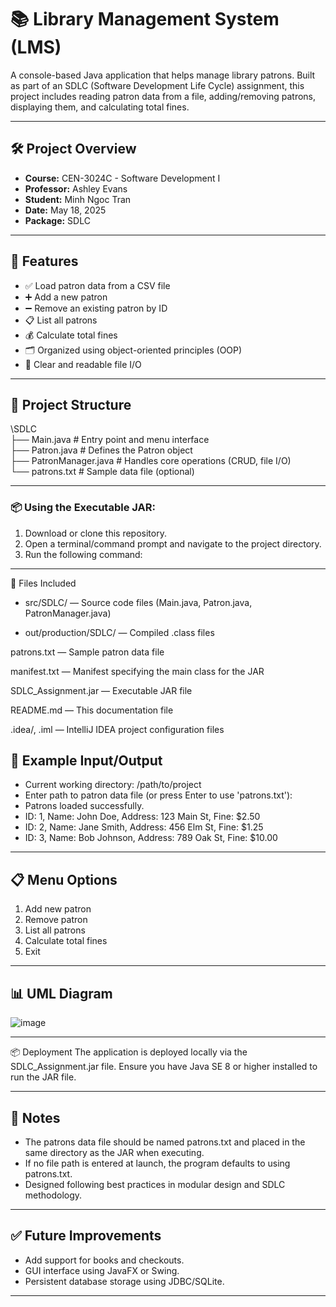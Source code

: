 # 📚 Library Management System (LMS)

A console-based Java application that helps manage library patrons. Built as part of an SDLC (Software Development Life Cycle) assignment, this project includes reading patron data from a file, adding/removing patrons, displaying them, and calculating total fines.

---

## 🛠️ Project Overview

- **Course:** CEN-3024C - Software Development I  
- **Professor:** Ashley Evans  
- **Student:** Minh Ngoc Tran  
- **Date:** May 18, 2025  
- **Package:** SDLC  

---

## 📁 Features

- ✅ Load patron data from a CSV file  
- ➕ Add a new patron  
- ➖ Remove an existing patron by ID  
- 📋 List all patrons  
- 💰 Calculate total fines  
- 🗂 Organized using object-oriented principles (OOP)  
- 📄 Clear and readable file I/O  

---
## 🧩 Project Structure

\SDLC<br>
├── Main.java # Entry point and menu interface<br>
├── Patron.java # Defines the Patron object<br>
├── PatronManager.java # Handles core operations (CRUD, file I/O)<br>
└── patrons.txt # Sample data file (optional)<br>

---




### 📦 Using the Executable JAR:

1. Download or clone this repository.
2. Open a terminal/command prompt and navigate to the project directory.
3. Run the following command:



---

📜 Files Included
- src/SDLC/ — Source code files (Main.java, Patron.java, PatronManager.java)

- out/production/SDLC/ — Compiled .class files

patrons.txt — Sample patron data file

manifest.txt — Manifest specifying the main class for the JAR

SDLC_Assignment.jar — Executable JAR file

README.md — This documentation file

.idea/, .iml — IntelliJ IDEA project configuration files

## 🧪 Example Input/Output

- Current working directory: /path/to/project
- Enter path to patron data file (or press Enter to use 'patrons.txt'): 
- Patrons loaded successfully.
- ID: 1, Name: John Doe, Address: 123 Main St, Fine: $2.50
- ID: 2, Name: Jane Smith, Address: 456 Elm St, Fine: $1.25
- ID: 3, Name: Bob Johnson, Address: 789 Oak St, Fine: $10.00

---

  ## 📋 Menu Options

1. Add new patron  
2. Remove patron  
3. List all patrons  
4. Calculate total fines  
5. Exit

---
## 📊 UML Diagram

![image](https://github.com/user-attachments/assets/7b0b1139-125c-4531-922e-7c0d45f674e8)

---

📦 Deployment
The application is deployed locally via the SDLC_Assignment.jar file. Ensure you have Java SE 8 or higher installed to run the JAR file.

---

## 📌 Notes

- The patrons data file should be named patrons.txt and placed in the same directory as the JAR when executing.
- If no file path is entered at launch, the program defaults to using patrons.txt.
- Designed following best practices in modular design and SDLC methodology.
  
---

## ✅ Future Improvements

- Add support for books and checkouts.
- GUI interface using JavaFX or Swing.
- Persistent database storage using JDBC/SQLite.

---

